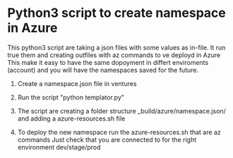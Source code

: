 # Python3 script to create namespace in Azure                                    

This python3 script are taking a json files with some values as in-file.
It run true them and creating outfiles with az commands to ve deployd in Azure
This make it easy to have the same dopoyment in differt enviroments (account) and 
you will have the namespaces saved for the future.


1. Create a namespace.json file in ventures                                      

2. Run the script "python templator.py"                                          

3. The script are creating a folder structure _build/azure/namespace.json/       
   and adding a azure-resources.sh file                                          

4. To deploy the new namespace run the azure-resources.sh that are az commands
   Just check that you are connected to for the right environment dev/stage/prod
 
